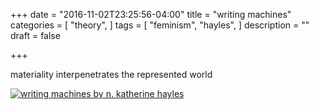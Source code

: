 +++
date = "2016-11-02T23:25:56-04:00"
title = "writing machines"
categories = [
  "theory",
  ]
tags = [
  "feminism",
  "hayles",
  ]
description = ""
draft = false

+++

materiality interpenetrates the represented world

[![writing machines by n. katherine hayles](/img/exotic-dancers.jpg)](/pdf/writing-machines.pdf)
<!--more-->